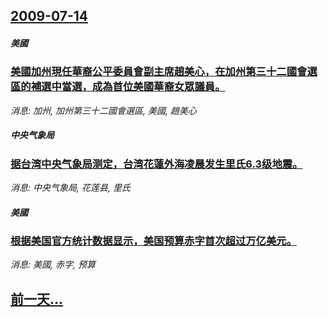 ## [2009-07-14](/news/2009/07/14/index.md)

##### 美國
### [美國加州現任華裔公平委員會副主席趙美心，在加州第三十二國會選區的補選中當選，成為首位美國華裔女眾議員。](/news/2009/07/14/美國加州現任華裔公平委員會副主席趙美心-在加州第三十二國會選區的補選中當選-成為首位美國華裔女眾議員.md)
_消息: 加州, 加州第三十二國會選區, 美國, 趙美心_

##### 中央气象局
### [据台湾中央气象局测定，台湾花蓮外海凌晨发生里氏6.3级地震。](/news/2009/07/14/据台湾中央气象局测定-台湾花蓮外海凌晨发生里氏63级地震.md)
_消息: 中央气象局, 花莲县, 里氏_

##### 美國
### [根据美国官方统计数据显示，美国预算赤字首次超过万亿美元。](/news/2009/07/14/根据美国官方统计数据显示-美国预算赤字首次超过万亿美元.md)
_消息: 美國, 赤字, 预算_

## [前一天...](/news/2009/07/13/index.md)

